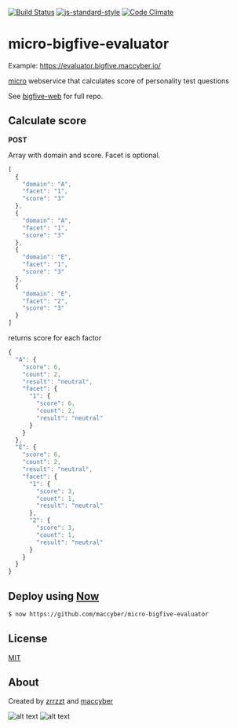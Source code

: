 [![Build Status](https://travis-ci.org/maccyber/micro-bigfive-evaluator.svg?branch=master)](https://travis-ci.org/maccyber/micro-bigfive-evaluator)
[![js-standard-style](https://img.shields.io/badge/code%20style-standard-brightgreen.svg?style=flat)](https://github.com/feross/standard)
[![Code Climate](https://codeclimate.com/github/maccyber/micro-bigfive-evaluator/badges/gpa.svg)](https://codeclimate.com/github/maccyber/micro-bigfive-evaluator)

# micro-bigfive-evaluator

Example: https://evaluator.bigfive.maccyber.io/

[micro](https://github.com/zeit/micro) webservice that calculates score of personality test questions

See [bigfive-web](https://github.com/maccyber/bigfive-web) for full repo.

## Calculate score

**POST**

Array with domain and score. Facet is optional.

```JavaScript
[
  {
    "domain": "A",
    "facet": "1",
    "score": "3"
  },
  {
    "domain": "A",
    "facet": "1",
    "score": "3"
  },
  {
    "domain": "E",
    "facet": "1",
    "score": "3"
  },
  {
    "domain": "E",
    "facet": "2",
    "score": "3"
  }
]
```

returns score for each factor

```JavaScript
{
  "A": {
    "score": 6,
    "count": 2,
    "result": "neutral",
    "facet": {
      "1": {
        "score": 6,
        "count": 2,
        "result": "neutral"
      }
    }
  },
  "E": {
    "score": 6,
    "count": 2,
    "result": "neutral",
    "facet": {
      "1": {
        "score": 3,
        "count": 1,
        "result": "neutral"
      },
      "2": {
        "score": 3,
        "count": 1,
        "result": "neutral"
      }
    }
  }
}

```

## Deploy using [Now](https://zeit.co/now)

```bash
$ now https://github.com/maccyber/micro-bigfive-evaluator
```

## License
[MIT](LICENSE)

## About

Created by [zrrzzt](https://github.com/zrrrzzt) and [maccyber](https://github.com/maccyber)

![alt text](https://robots.kebabstudios.party/zrrrzzt.png "Robohash image of zrrrzzt") 
![alt text](https://robots.kebabstudios.party/maccyber.png "Robohash image of maccyber")
